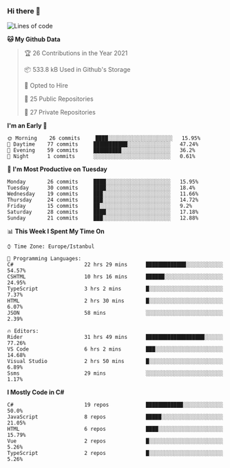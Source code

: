 ### Hi there 👋

<!--START_SECTION:waka-->
![Lines of code](https://img.shields.io/badge/From%20Hello%20World%20I%27ve%20Written-5.5%20million%20lines%20of%20code-blue)

**🐱 My Github Data** 

> 🏆 26 Contributions in the Year 2021
 > 
> 📦 533.8 kB Used in Github's Storage 
 > 
> 💼 Opted to Hire
 > 
> 📜 25 Public Repositories 
 > 
> 🔑 27 Private Repositories  
 > 
**I'm an Early 🐤** 

```text
🌞 Morning    26 commits     ████░░░░░░░░░░░░░░░░░░░░░   15.95% 
🌆 Daytime    77 commits     ███████████░░░░░░░░░░░░░░   47.24% 
🌃 Evening    59 commits     █████████░░░░░░░░░░░░░░░░   36.2% 
🌙 Night      1 commits      ░░░░░░░░░░░░░░░░░░░░░░░░░   0.61%

```
📅 **I'm Most Productive on Tuesday** 

```text
Monday       26 commits     ████░░░░░░░░░░░░░░░░░░░░░   15.95% 
Tuesday      30 commits     ████░░░░░░░░░░░░░░░░░░░░░   18.4% 
Wednesday    19 commits     ███░░░░░░░░░░░░░░░░░░░░░░   11.66% 
Thursday     24 commits     ███░░░░░░░░░░░░░░░░░░░░░░   14.72% 
Friday       15 commits     ██░░░░░░░░░░░░░░░░░░░░░░░   9.2% 
Saturday     28 commits     ████░░░░░░░░░░░░░░░░░░░░░   17.18% 
Sunday       21 commits     ███░░░░░░░░░░░░░░░░░░░░░░   12.88%

```


📊 **This Week I Spent My Time On** 

```text
⌚︎ Time Zone: Europe/Istanbul

💬 Programming Languages: 
C#                       22 hrs 29 mins      █████████████░░░░░░░░░░░░   54.57% 
CSHTML                   10 hrs 16 mins      ██████░░░░░░░░░░░░░░░░░░░   24.95% 
TypeScript               3 hrs 2 mins        █░░░░░░░░░░░░░░░░░░░░░░░░   7.37% 
HTML                     2 hrs 30 mins       █░░░░░░░░░░░░░░░░░░░░░░░░   6.07% 
JSON                     58 mins             ░░░░░░░░░░░░░░░░░░░░░░░░░   2.39%

🔥 Editors: 
Rider                    31 hrs 49 mins      ███████████████████░░░░░░   77.26% 
VS Code                  6 hrs 2 mins        ███░░░░░░░░░░░░░░░░░░░░░░   14.68% 
Visual Studio            2 hrs 50 mins       █░░░░░░░░░░░░░░░░░░░░░░░░   6.89% 
Ssms                     29 mins             ░░░░░░░░░░░░░░░░░░░░░░░░░   1.17%

```

**I Mostly Code in C#** 

```text
C#                       19 repos            ████████████░░░░░░░░░░░░░   50.0% 
JavaScript               8 repos             █████░░░░░░░░░░░░░░░░░░░░   21.05% 
HTML                     6 repos             ████░░░░░░░░░░░░░░░░░░░░░   15.79% 
Vue                      2 repos             █░░░░░░░░░░░░░░░░░░░░░░░░   5.26% 
TypeScript               2 repos             █░░░░░░░░░░░░░░░░░░░░░░░░   5.26%

```



<!--END_SECTION:waka-->

<!--
**ebubekirdinc/ebubekirdinc** is a ✨ _special_ ✨ repository because its `README.md` (this file) appears on your GitHub profile.

Here are some ideas to get you started:

- 🔭 I’m currently working on ...
- 🌱 I’m currently learning ...
- 👯 I’m looking to collaborate on ...
- 🤔 I’m looking for help with ...
- 💬 Ask me about ...
- 📫 How to reach me: ...
- 😄 Pronouns: ...
- ⚡ Fun fact: ...
-->
